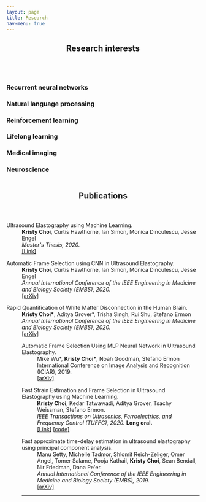 ```yaml
---
layout: page
title: Research
nav-menu: true
---
```

<!-- Main -->
<div id="main" class="alt">

<!-- One -->
<section id="one">
	<div class="inner">
		<header class="major">
			<h1>Research interests</h1>
		</header>

<!-- Content -->
<div class="column">
	<div class="20u 10u$(small)">
		<h3>Recurrent neural networks</h3>
	</div>
	<div class="20u$ 10u$(small)">
		<h3>Natural language processing</h3>
	</div>
	<!-- Break -->
	<div class="20u 10u$(medium)">
		<h3>Reinforcement learning</h3>
	</div>
	<div class="20u 10u$(medium)">
		<h3>Lifelong learning</h3>
	</div>
	<div class="20u$ 10u$(medium)">
		<h3>Medical imaging</h3>
	</div>
	<div class="20u$ 10u$(small)">
		<h3>Neuroscience</h3>
	</div>
</div>
		<header class="major">
			<h1>Publications</h1>
		</header>
	<dl>
		<dt>Ultrasound Elastography using Machine Learning.</dt>
		<dd><b>Kristy Choi</b>, Curtis Hawthorne, Ian Simon, Monica Dinculescu, Jesse Engel</dd>
		<dd><i>Master's Thesis, 2020.</i></dd>
		<dd><a href="https://spectrum.library.concordia.ca/986744/1/Zayed_MASc_S2020.pdf">[Link]</a>
	</dl>
	<dl>
		<dt>Automatic Frame Selection using CNN in Ultrasound Elastography.</dt>
		<dd><b>Kristy Choi</b>, Curtis Hawthorne, Ian Simon, Monica Dinculescu, Jesse Engel</dd>
		<dd><i>Annual International Conference of the IEEE Engineering in Medicine and Biology Society (EMBS), 2020.</i></dd>
		<dd><a href="https://arxiv.org/pdf/2002.06734.pdf">[arXiv]</a>
	</dl>
	<dl>
		<dt>Rapid Quantification of White Matter Disconnection in the Human Brain.</dt>
		<dd><b>Kristy Choi*</b>, Aditya Grover*, Trisha Singh, Rui Shu, Stefano Ermon</dd>
		<dd><i>Annual International Conference of the IEEE Engineering in Medicine and Biology Society (EMBS), 2020.</i></dd>
		<dd><a href="https://arxiv.org/pdf/2002.09035.pdf">[arXiv]</a>
	<dl>
		<dt>Automatic Frame Selection Using MLP Neural Network in Ultrasound Elastography.</dt>
		<dd>Mike Wu*, <b>Kristy Choi*</b>, Noah Goodman, Stefano Ermon</dd>
		<dd>International Conference on Image Analysis and Recognition (ICIAR), 2019.</dd>
<!-- 				<dd><i>Bayesian Deep Learning Workshop, NeurIPS 2019. </i><strong>Spotlight.</strong></dd> -->
		<dd><a href="https://arxiv.org/pdf/1911.05245.pdf">[arXiv]</a></dd>
	</dl>
	<dl>
		<dt>Fast Strain Estimation and Frame Selection in Ultrasound Elastography using Machine Learning.</dt>
		<dd><b>Kristy Choi</b>, Kedar Tatwawadi, Aditya Grover, Tsachy Weissman, Stefano Ermon.</dd>
		<dd><i>IEEE Transactions on Ultrasonics, Ferroelectrics, and Frequency Control (TUFFC), 2020.</i> <strong>Long oral.</strong></dd>
		<dd><a href="https://ieeexplore.ieee.org/abstract/document/9091615">[Link]</a>
		<a href="https://github.com/AbdelrahmanZayed/PCA-GLUE_Ultrasound_Elastography">[code]</a></dd>
	</dl>
	<dl>
		<dt>Fast approximate time-delay estimation in ultrasound elastography using principal component analysis.</dt>
		<dd>Manu Setty, Michelle Tadmor, Shlomit Reich-Zeliger, Omer Angel, Tomer Salame, Pooja Kathail, <b>Kristy Choi</b>, Sean Bendall, Nir Friedman, Dana Pe'er.</dd>
		<dd><i>Annual International Conference of the IEEE Engineering in Medicine and Biology Society (EMBS), 2019.</i></dd>
		<dd><a href="https://arxiv.org/pdf/1911.05242.pdf">[arXiv]</a></dd>
	</dl>

<hr class="major" />


<!-- Text stuff -->


</section>

</div>

